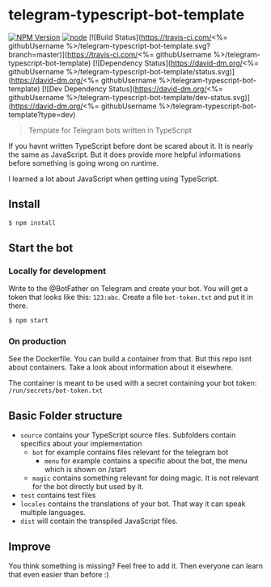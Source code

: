# telegram-typescript-bot-template

[![NPM Version](https://img.shields.io/npm/v/telegram-typescript-bot-template.svg)](https://www.npmjs.com/package/telegram-typescript-bot-template)
[![node](https://img.shields.io/node/v/telegram-typescript-bot-template.svg)](https://www.npmjs.com/package/telegram-typescript-bot-template)
[![Build Status](https://travis-ci.com/<%= githubUsername %>/telegram-typescript-bot-template.svg?branch=master)](https://travis-ci.com/<%= githubUsername %>/telegram-typescript-bot-template)
[![Dependency Status](https://david-dm.org/<%= githubUsername %>/telegram-typescript-bot-template/status.svg)](https://david-dm.org/<%= githubUsername %>/telegram-typescript-bot-template)
[![Dev Dependency Status](https://david-dm.org/<%= githubUsername %>/telegram-typescript-bot-template/dev-status.svg)](https://david-dm.org/<%= githubUsername %>/telegram-typescript-bot-template?type=dev)

> Template for Telegram bots written in TypeScript

If you havnt written TypeScript before dont be scared about it.
It is nearly the same as JavaScript.
But it does provide more helpful informations before something is going wrong on runtime.

I learned a lot about JavaScript when getting using TypeScript.


## Install

```sh
$ npm install
```


## Start the bot

### Locally for development

Write to the @BotFather on Telegram and create your bot.
You will get a token that looks like this: `123:abc`.
Create a file `bot-token.txt` and put it in there.

```sh
$ npm start
```

### On production

See the Dockerfile.
You can build a container from that.
But this repo isnt about containers.
Take a look about information about it elsewhere.

The container is meant to be used with a secret containing your bot token: `/run/secrets/bot-token.txt`

## Basic Folder structure

- `source` contains your TypeScript source files. Subfolders contain specifics about your implementation
  - `bot` for example contains files relevant for the telegram bot
    - `menu` for example contains a specific about the bot, the menu which is shown on /start
  - `magic` contains something relevant for doing magic. It is not relevant for the bot directly but used by it.
- `test` contains test files
- `locales` contains the translations of your bot. That way it can speak multiple languages.
- `dist` will contain the transpiled JavaScript files.

## Improve

You think something is missing?
Feel free to add it.
Then everyone can learn that even easier than before :)
